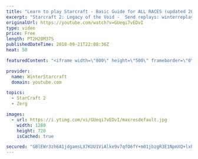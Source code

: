 ```yaml
---
title: "Learn to play Starcraft - Basic Guide for ALL RACES (updated 2017) #2"
excerpt: "Starcraft 2: Legacy of the Void -  Send replays: winterreplays@gmail.com ( -- Watch live at https://www.twitch.tv/wintergaming"
originalUrl: https://youtube.com/watch?v=GUeqi7vEDvI
type: video
price: Free
length: PT2H28M37S
publishedDateTime: 2018-09-21T22:08:36Z
heat: 50

featuredContent: "<iframe width=\"800\" height=\"500\" frameborder=\"0\" src=\"https://www.youtube.com/embed/GUeqi7vEDvI\" allow=\"accelerometer; autoplay; encrypted-media; gyroscope; picture-in-picture\" allowfullscreen></iframe>"

provider:
  name: WinterStarcraft
  domain: youtube.com

topics:
  - StarCraft 2
  - Zerg

images:
  - url: https://i.ytimg.com/vi/GUeqi7vEDvI/maxresdefault.jpg
    width: 1280
    height: 720
    isCached: true

secured: "GBlEWr3zh6A1jdgamsLX7KUU1ViAlke9v7qfO6fY+m01jbzgR3E1NpmXQ+lxhf6LFjbwsPKH2TUuV3JEvNkXQcDCHdo8A+5fY73jSd4vVfSa4VhcK5ROrD2FAJwsyBeMzp1ZiZaFH6Is1Cs7/GOZx3uFOf1aJtXHQoe7OKs+L7onCV8z6ZDqNj/76mwMUrVpJKppXWOMvuvfrCSp+rglVVGgBHgbF/Dup0BjJOzDYq+BmXg9GXuVQEi9ohQibrBwOcH6z9lJTTKbBOrOV1gjdO3VOmAO5kkh970aNJ4C1/YXdVzZYPaduIqtpjb9vKF3NqfPW6W9ooWNjq4nEtZjN2Sx7h6Xyx1ehoBGSvJdw9ePwov+BezFctYAl1c/Pa48XS/9hLm3PcYd8liGR7C1lvH5PrKFf0nhzggChrR/7iM=;Iy9G37VgPlQXOYvd57YV1w=="
---
```


